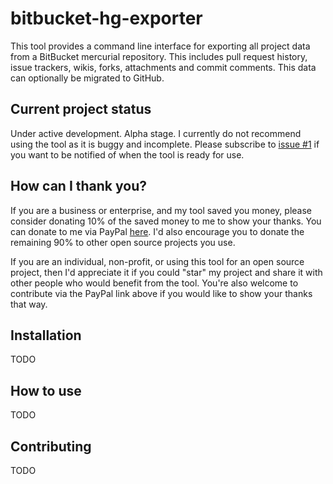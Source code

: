 # bitbucket-hg-exporter

This tool provides a command line interface for exporting all project data from a BitBucket mercurial repository. This includes pull request history, issue trackers, wikis, forks, attachments and commit comments. This data can optionally be migrated to GitHub.

## Current project status
Under active development. Alpha stage.
I currently do not recommend using the tool as it is buggy and incomplete. Please subscribe to [issue #1](https://github.com/philipstarkey/bitbucket-hg-exporter/issues/1) if you want to be notified of when the tool is ready for use.

## How can I thank you?
If you are a business or enterprise, and my tool saved you money, please consider donating 10% of the saved money to me to show your thanks. You can donate to me via PayPal [here](https://www.paypal.me/philiptstarkey). I'd also encourage you to donate the remaining 90% to other open source projects you use.

If you are an individual, non-profit, or using this tool for an open source project, then I'd appreciate it if you could "star" my project and share it with other people who would benefit from the tool. You're also welcome to contribute via the PayPal link above if you would like to show your thanks that way.

## Installation
TODO

## How to use
TODO

## Contributing
TODO
